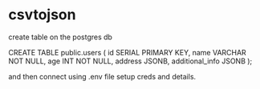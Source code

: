 
# csvtojson

create table on the postgres db 


CREATE TABLE public.users (
  id SERIAL PRIMARY KEY,
  name VARCHAR NOT NULL,
  age INT NOT NULL,
  address JSONB,
  additional_info JSONB
);

and then connect using .env file setup creds and details.